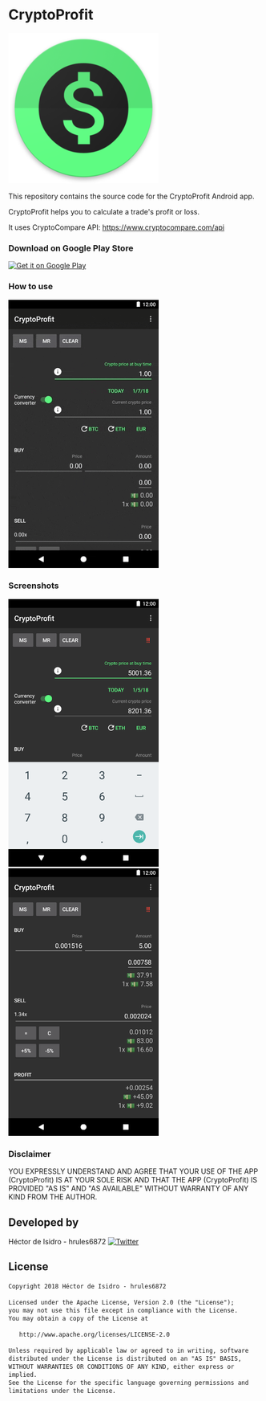 CryptoProfit
=====
![image](art/logo.png)

This repository contains the source code for the CryptoProfit Android app.

CryptoProfit helps you to calculate a trade's profit or loss.

It uses CryptoCompare API: https://www.cryptocompare.com/api

### Download on Google Play Store
<a href="https://play.google.com/store/apps/details?id=com.hrules.cryptoprofit"><img alt="Get it on Google Play" height="60" src="https://play.google.com/intl/en_us/badges/images/generic/en_badge_web_generic.png" /></a>

### How to use
![image](art/video_small.gif)

### Screenshots
![image](art/screenshot1.png) ![image](art/screenshot2.png)

### Disclaimer
YOU EXPRESSLY UNDERSTAND AND AGREE THAT YOUR USE OF THE APP (CryptoProfit) IS AT YOUR SOLE RISK AND THAT THE APP (CryptoProfit) IS PROVIDED "AS IS" AND "AS AVAILABLE" WITHOUT WARRANTY OF ANY KIND FROM THE AUTHOR.

Developed by
-------
Héctor de Isidro - hrules6872 [![Twitter](http://img.shields.io/badge/contact-@hector6872-blue.svg?style=flat)](http://twitter.com/hector6872)

License
-------
    Copyright 2018 Héctor de Isidro - hrules6872

    Licensed under the Apache License, Version 2.0 (the "License");
    you may not use this file except in compliance with the License.
    You may obtain a copy of the License at

       http://www.apache.org/licenses/LICENSE-2.0

    Unless required by applicable law or agreed to in writing, software
    distributed under the License is distributed on an "AS IS" BASIS,
    WITHOUT WARRANTIES OR CONDITIONS OF ANY KIND, either express or implied.
    See the License for the specific language governing permissions and
    limitations under the License.